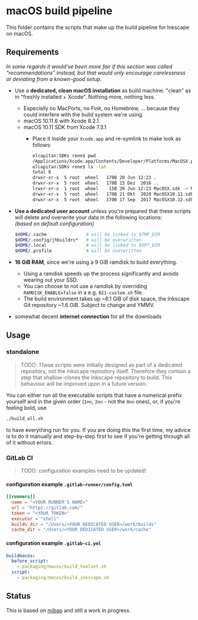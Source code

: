 # macOS build pipeline

This folder contains the scripts that make up the build pipeline for Inkscape on macOS.

## Requirements

_In some regards it would've been more fair if this section was called "recommendations" instead, but that would only encourage carelessness or deviating from a known-good setup._

- Use a __dedicated, clean macOS installation__ as build machine. "clean" as in "freshly installed + Xcode". Nothing more, nothing less.
  - Especially no MacPorts, no Fink, no Homebrew, ... because they could interfere with the build system we're using.
  - macOS 10.11.6 with Xcode 8.2.1.
  - macOS 10.11 SDK from Xcode 7.3.1
    - Place it inside your `Xcode.app` and re-symlink to make look as follows:

      ```bash
      elcapitan:SDKs rene$ pwd
      /Applications/Xcode.app/Contents/Developer/Platforms/MacOSX.platform/Developer/SDKs
      elcapitan:SDKs rene$ ls -lah
      total 8
      drwxr-xr-x  5 root  wheel   170B 20 Jun 12:23 .
      drwxr-xr-x  5 root  wheel   170B 15 Dez  2016 ..
      lrwxr-xr-x  1 root  wheel    15B 20 Jun 12:23 MacOSX.sdk -> MacOSX10.11.sdk
      drwxr-xr-x  5 root  wheel   170B 21 Okt  2020 MacOSX10.11.sdk
      drwxr-xr-x  5 root  wheel   170B 17 Sep  2017 MacOSX10.12.sdk.disabled
      ```

- __Use a dedicated user account__ unless you're prepared that these scripts will delete and overwrite your data in the following locations:  
_(based on default configuration)_

    ```bash
    $HOME/.cache               # will be linked to $TMP_DIR
    $HOME/.config/jhbuildrc*   # will be overwritten
    $HOME/.local               # will be linked to $OPT_DIR
    $HOME/.profile             # will be overwritten
    ```

- __16 GiB RAM__, since we're using a 9 GiB ramdisk to build everything.
  - Using a ramdisk speeds up the process significantly and avoids wearing out your SSD.
  - You can choose to not use a ramdisk by overriding `RAMDISK_ENABLE=false` in a e.g. `021-custom.sh` file.
  - The build environment takes up ~6.1 GiB of disk space, the Inkscape Git repository ~1.6 GiB. Subject to change and YMMV.
- somewhat decent __internet connection__ for all the downloads

## Usage

### standalone

> TODO: These scripts were initially designed as part of a dedicated repository, not the Inkscape repository itself. Therefore they contain a step that shallow-clones the Inkscape repository to build. This behaviour will be improved upon in a future version.

You can either run all the executable scripts that have a numerical prefix yourself and in the given order (`1nn`, `2nn` - not the `0nn` ones), or, if you're feeling bold, use

```bash
./build_all.sh
```

to have everything run for you. If you are doing this the first time, my advice is to do it manually and step-by-step first to see if you're getting through all of it without errors.

### GitLab CI

> TODO: configuration examples need to be updated!

#### configuration example `.gitlab-runner/config.toml`

```toml
[[runners]]
  name = "<YOUR RUNNER'S NAME>"
  url = "https://gitlab.com/"
  token = "<YOUR TOKEN>"
  executor = "shell"
  builds_dir = "/Users/<YOUR DEDICATED USER>/work/builds"
  cache_dir = "/Users/<YOUR DEDICATED USER>/work/cache"
```

#### configuration example `.gitlab-ci.yml`

```yaml
buildmacos:
  before_script:
    - packaging/macos/build_toolset.sh
  script:
    - packaging/macos/build_inkscape.sh
```

## Status

This is based on [mibap](https://github.com/dehesselle/mibap) and still a work in progress.
